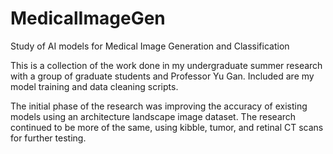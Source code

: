 # MedicalImageGen
Study of AI models for Medical Image Generation and Classification


This is a collection of the work done in my undergraduate summer research with a group of graduate students and Professor Yu Gan. 
Included are my model training and data cleaning scripts.

The initial phase of the research was improving the accuracy of existing models using an architecture landscape image dataset. 
The research continued to be more of the same, using kibble, tumor, and retinal CT scans for further testing. 
